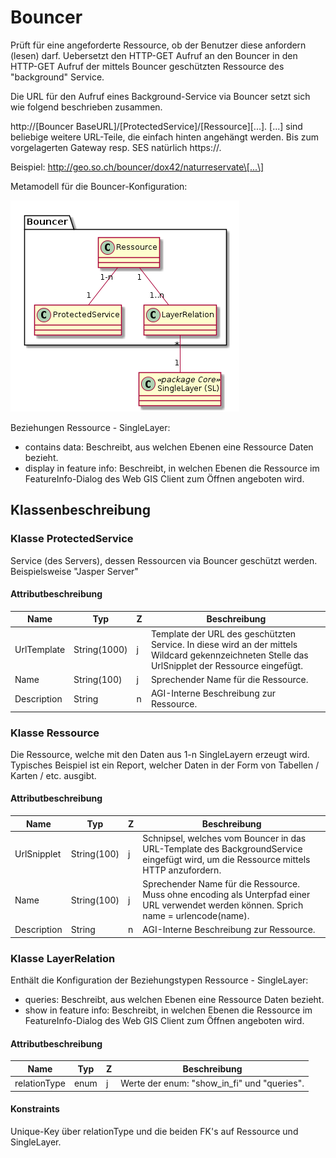# Bouncer

Prüft für eine angeforderte Ressource, ob der Benutzer diese anfordern (lesen) darf. Uebersetzt den HTTP-GET Aufruf
an den Bouncer in den HTTP-GET Aufruf der mittels Bouncer geschützten Ressource des "background" Service.

Die URL für den Aufruf eines Background-Service via Bouncer setzt sich wie folgend beschrieben zusammen.

http://\[Bouncer BaseURL\]/\[ProtectedService\]/\[Ressource\]\[...\]. \[...\] sind beliebige weitere URL-Teile, 
die einfach hinten angehängt werden. Bis zum vorgelagerten Gateway resp. SES natürlich https://.

Beispiel: http://geo.so.ch/bouncer/dox42/naturreservate\[...\] 

Metamodell für die Bouncer-Konfiguration:

![Bouncer](../puml_output/simi_bouncer.png)

Beziehungen Ressource - SingleLayer:
* contains data: Beschreibt, aus welchen Ebenen eine Ressource Daten bezieht.
* display in feature info: Beschreibt, in welchen Ebenen die Ressource im FeatureInfo-Dialog des Web GIS Client zum Öffnen angeboten wird.

## Klassenbeschreibung

### Klasse ProtectedService

Service (des Servers), dessen Ressourcen via Bouncer geschützt werden. Beispielsweise "Jasper Server"

#### Attributbeschreibung

|Name|Typ|Z|Beschreibung|
|---|---|---|---|
|UrlTemplate|String(1000)|j|Template der URL des geschützten Service. In diese wird an der mittels Wildcard gekennzeichneten Stelle das UrlSnipplet der Ressource eingefügt.|
|Name|String(100)|j|Sprechender Name für die Ressource.|
|Description|String|n|AGI-Interne Beschreibung zur Ressource.|

### Klasse Ressource

Die Ressource, welche mit den Daten aus 1-n SingleLayern erzeugt wird. Typisches Beispiel ist ein Report, welcher
Daten in der Form von Tabellen / Karten / etc. ausgibt.

#### Attributbeschreibung

|Name|Typ|Z|Beschreibung|
|---|---|---|---|
|UrlSnipplet|String(100)|j|Schnipsel, welches vom Bouncer in das URL-Template des BackgroundService eingefügt wird, um die Ressource mittels HTTP anzufordern.|
|Name|String(100)|j|Sprechender Name für die Ressource. Muss ohne encoding als Unterpfad einer URL verwendet werden können. Sprich name = urlencode(name).|
|Description|String|n|AGI-Interne Beschreibung zur Ressource.|

### Klasse LayerRelation

Enthält die Konfiguration der Beziehungstypen Ressource - SingleLayer:
* queries: Beschreibt, aus welchen Ebenen eine Ressource Daten bezieht.
* show in feature info: Beschreibt, in welchen Ebenen die Ressource im FeatureInfo-Dialog des Web GIS Client zum Öffnen angeboten wird.

#### Attributbeschreibung

|Name|Typ|Z|Beschreibung|
|---|---|---|---|
|relationType|enum|j|Werte der enum: "show_in_fi" und "queries".|

#### Konstraints

Unique-Key über relationType und die beiden FK's auf Ressource und SingleLayer.